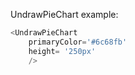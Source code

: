 UndrawPieChart example:
```js 
<UndrawPieChart
    primaryColor='#6c68fb'
    height= '250px'
    />
```